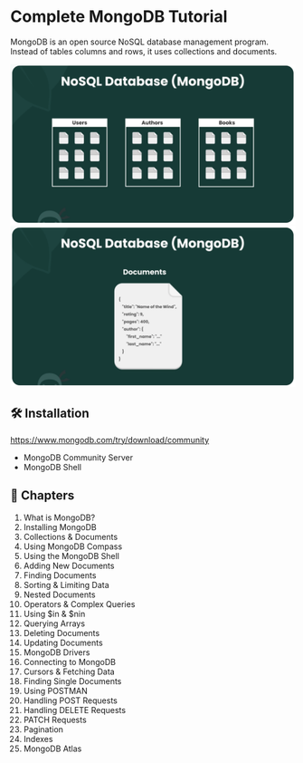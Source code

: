 # Complete MongoDB Tutorial

MongoDB is an open source NoSQL database management program. Instead of tables columns and rows, it uses collections and documents.

<img src="./images/mongodb-1.png" alt="MongoDB Collection">
<img src="./images/mongodb-2.png" alt="MongoDB Documents">

## 🛠 Installation

https://www.mongodb.com/try/download/community

- MongoDB Community Server
- MongoDB Shell

## 📖 Chapters

1. What is MongoDB?
1. Installing MongoDB
1. Collections & Documents
1. Using MongoDB Compass
1. Using the MongoDB Shell
1. Adding New Documents
1. Finding Documents
1. Sorting & Limiting Data
1. Nested Documents
1. Operators & Complex Queries
1. Using \$in & $nin
1. Querying Arrays
1. Deleting Documents
1. Updating Documents
1. MongoDB Drivers
1. Connecting to MongoDB
1. Cursors & Fetching Data
1. Finding Single Documents
1. Using POSTMAN
1. Handling POST Requests
1. Handling DELETE Requests
1. PATCH Requests
1. Pagination
1. Indexes
1. MongoDB Atlas
